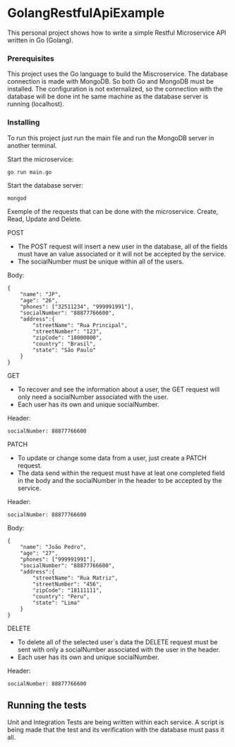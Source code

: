 # GolangRestfulApiExample

This personal project shows how to write a simple Restful Microservice API written in Go (Golang).

### Prerequisites

This project uses the Go language to build the Miscroservice. The database connection is made with MongoDB.
So both Go and MongoDB must be installed.
The configuration is not externalized, so the connection with the database will be done int he same machine as the database server is running (localhost).

### Installing

To run this project just run the main file and run the MongoDB server in another terminal.

Start the microservice:
```
go run main.go
```

Start the database server:
```
mongod
```

Exemple of the requests that can be done with the microservice.
Create, Read, Update and Delete.

POST
- The POST request will insert a new user in the database, all of the fields must have an value associated or it will not be accepted by the service.
- The socialNumber must be unique within all of the users.

Body:
```
{
	"name": "JP",
	"age": "26",
	"phones": ["32511234", "999991991"],
	"socialNumber": "88877766600",
	"address":{
		"streetName": "Rua Principal",
		"streetNumber": "123",
		"zipCode": "18000000",
		"country": "Brasil",
		"state": "São Paulo"
	}
}
```

GET
- To recover and see the information about a user, the GET request will only need a socialNumber associated with the user.
- Each user has its own and unique socialNumber.

Header:
```
socialNumber: 88877766600
```

PATCH
- To update or change some data from a user, just create a PATCH request.
- The data send within the request must have at leat one completed field in the body and the socialNumber in the header to be accepted by the service.

Header:
```
socialNumber: 88877766600
```

Body:
```
{
	"name": "João Pedro",
	"age": "27",
	"phones": ["999991991"],
	"socialNumber": "88877766600",
	"address":{
		"streetName": "Rua Matriz",
		"streetNumber": "456",
		"zipCode": "18111111",
		"country": "Peru",
		"state": "Lima"
	}
}
```

DELETE
- To delete all of the selected user`s data the DELETE request must be sent with only a socialNumber associated with the user in the header.
- Each user has its own and unique socialNumber.

Header:
```
socialNumber: 88877766600
```

## Running the tests

Unit and Integration Tests are being written within each service.
A script is being made that the test and its verification with the database must pass it all.
